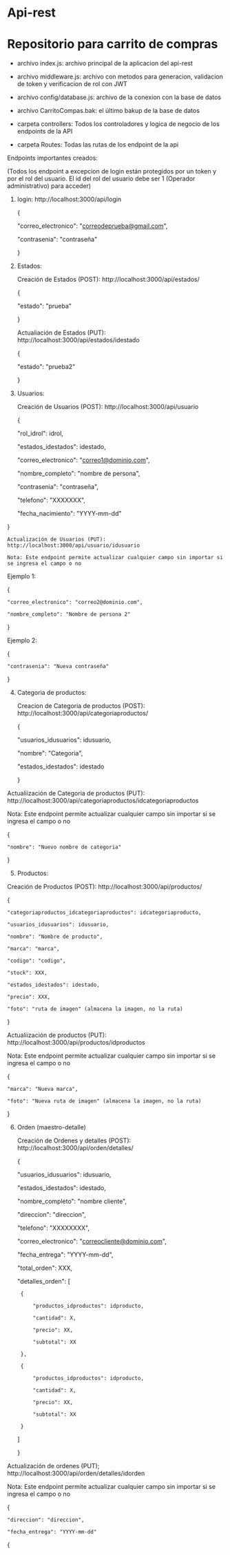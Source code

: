 # Api-rest
# Repositorio para carrito de compras

* archivo index.js: archivo principal de la aplicacion del api-rest
  
* archivo middleware.js: archivo con metodos para generacion, validacion de token y verificacion de rol con JWT

* archivo config/database.js: archivo de la conexion con la base de datos

* archivo CarritoCompas.bak: el último bakup de la base de datos

* carpeta controllers: Todos los controladores y logica de negocio de los endpoints de la API

* carpeta Routes: Todas las rutas de los endpoint de la api


Endpoints importantes creados:

(Todos los endpoint a excepcion de login están protegidos por un token y por el rol del usuario. El id del rol del usuario debe ser 1 (Operador administrativo) para acceder)

1. login: http://localhost:3000/api/login
   
   {
   
    "correo_electronico": "correodeprueba@gmail.com",
   
    "contrasenia": "contraseña"
   
   }


2. Estados:
   
   Creación de Estados (POST): http://localhost:3000/api/estados/
   
   {
   
    "estado": "prueba"
   
   }

   
      Actualiación de Estados (PUT): http://localhost:3000/api/estados/idestado
   
   {
   
    "estado": "prueba2"
   
   }


3. Usuarios:
   
   Creación de Usuarios (POST): http://localhost:3000/api/usuario
   
   {
   
    "rol_idrol": idrol,
   
    "estados_idestados": idestado,
   
    "correo_electronico": "correo1@dominio.com",
   
    "nombre_completo": "nombre de persona",
   
    "contrasenia": "contraseña",
   
    "telefono": "XXXXXXX",
   
    "fecha_nacimiento": "YYYY-mm-dd"
   
  }

  
    Actualización de Usuarios (PUT): http://localhost:3000/api/usuario/idusuario
  
    Nota: Este endpoint permite actualizar cualquier campo sin importar si se ingresa el campo o no
  
  Ejemplo 1:
  
  {
  
    "correo_electronico": "correo2@dominio.com",
    
    "nombre_completo": "Nombre de persona 2"
    
  }
  
  Ejemplo 2:
  
  {
  
    "contrasenia": "Nueva contraseña"
    
  }

  
4. Categoria de productos:
   
   Creacion de Categoria de productos (POST): http://localhost:3000/api/categoriaproductos/
   
   {
   
    "usuarios_idusuarios": idusuario,
   
    "nombre": "Categoria",
   
    "estados_idestados": idestado
   
   }
   

  Actualiización de Categoria de productos (PUT): http://localhost:3000/api/categoriaproductos/idcategoriaproductos
  
  Nota: Este endpoint permite actualizar cualquier campo sin importar si se ingresa el campo o no
  
  {
  
    "nombre": "Nuevo nombre de categoria"
    
  }
  

5. Productos:
   
  Creación de Productos (POST): http://localhost:3000/api/productos/
  
  {
  
    "categoriaproductos_idcategoriaproductos": idcategoriaproducto, 
    
    "usuarios_idusuarios": idusuario,
    
    "nombre": "Nombre de producto",
    
    "marca": "marca",
    
    "codigo": "codigo",
    
    "stock": XXX,
    
    "estados_idestados": idestado,
    
    "precio": XXX,
    
    "foto": "ruta de imagen" (almacena la imagen, no la ruta)
    
  }
  

  Actualiización de productos (PUT): http://localhost:3000/api/productos/idproductos
  
  Nota: Este endpoint permite actualizar cualquier campo sin importar si se ingresa el campo o no
  
  {
  
    "marca": "Nueva marca",
    
    "foto": "Nueva ruta de imagen" (almacena la imagen, no la ruta)
    
  }

6. Orden (maestro-detalle)
   
   Creación de Ordenes y detalles (POST): http://localhost:3000/api/orden/detalles/
   
   {
   
    "usuarios_idusuarios": idusuario,
   
    "estados_idestados": idestado,
   
    "nombre_completo": "nombre cliente",
   
    "direccion": "direccion",
   
    "telefono": "XXXXXXXX",
   
    "correo_electronico": "correocliente@dominio.com",
   
    "fecha_entrega": "YYYY-mm-dd",
   
    "total_orden": XXX,
   
    "detalles_orden": [
   
        {
   
            "productos_idproductos": idproducto,
   
            "cantidad": X,
   
            "precio": XX,
   
            "subtotal": XX
   
        },
   
        {
   
            "productos_idproductos": idproducto,
   
            "cantidad": X,
   
            "precio": XX,
   
            "subtotal": XX
   
        }
   
    ]
   
   }
   

  Actualización de ordenes (PUT); http://localhost:3000/api/orden/detalles/idorden
  
  Nota: Este endpoint permite actualizar cualquier campo sin importar si se ingresa el campo o no
  
  {
  
    "direccion": "direccion",
    
    "fecha_entrega": "YYYY-mm-dd"
    
  {

